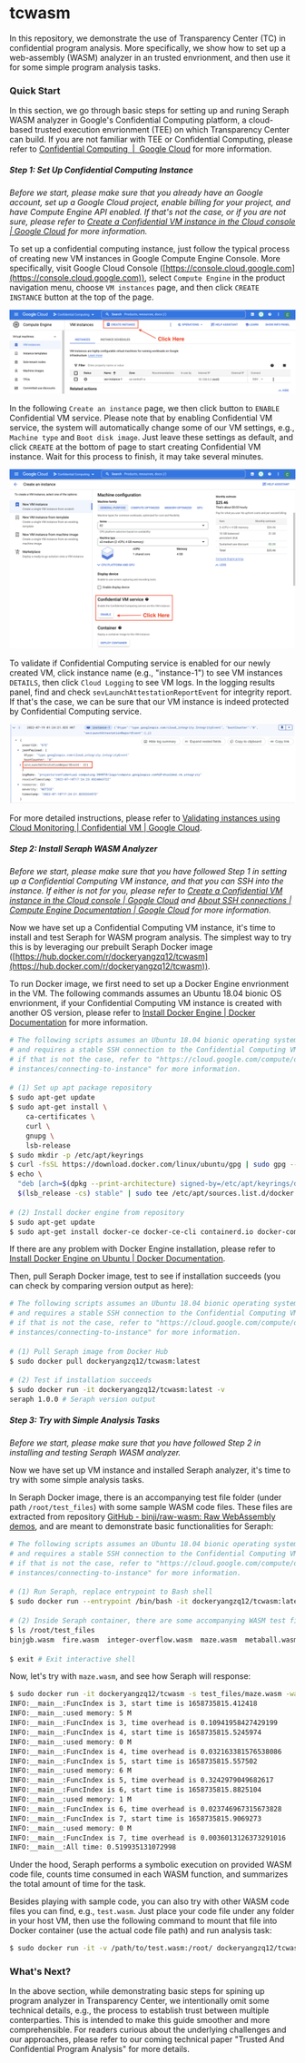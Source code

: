 # tcwasm

In this repository, we demonstrate the use of Transparency Center (TC) in confidential program analysis. More specifically, we show how to set up a web-assembly (WASM) analyzer in an trusted envrionment, and then use it for some simple program analysis tasks.

### Quick Start

In this section, we go through basic steps for setting up and runing Seraph WASM analyzer in Google's Confidential Computing platform, a cloud-based trusted execution envrionment (TEE) on which Transparency Center can build. If you are not familiar with TEE or Confidential Computing, please refer to [Confidential Computing  |  Google Cloud](https://cloud.google.com/confidential-computing) for more information.

##### Step 1: Set Up Confidential Computing Instance

*Before we start, please make sure that you already have an Google account, set up a Google Cloud project, enable billing for your project, and have Compute Engine API enabled. If that's not the case, or if you are not sure, please refer to [Create a Confidential VM instance in the Cloud console | Google Cloud](https://cloud.google.com/compute/confidential-vm/docs/create-confidential-vm-instance) for more information.*

To set up a confidential computing instance, just follow the typical process of creating new VM instances in Google Compute Engine Console. More specifically, visit Google Cloud Console ([https://console.cloud.google.com](https://console.cloud.google.com)), select `Compute Engine` in the product navigation menu, choose `VM instances` page, and then click `CREATE INSTANCE` button at the top of the page.

![Create VM Instance](./images/create-instance.png)

In the following `Create an instance` page, we then click button to `ENABLE` Confidential VM service. Please note that by enabling Confidential VM service, the system will automatically change some of our VM settings, e.g., `Machine type` and `Boot disk image`. Just leave these settings as default, and click `CREATE` at the bottom of page to start creating Confidential VM instance. Wait for this process to finish, it may take several minutes.

![Enable Confidential Service](./images/confidential-vm.png)

To validate if Confidential Computing service is enabled for our newly created VM, click instance name (e.g., "instance-1") to see VM instances `DETAILS`, then click `Cloud Logging` to see VM logs. In the logging results panel, find and check `sevLaunchAttestationReportEvent` for integrity report. If that's the case, we can be sure that our VM instance is indeed protected by Confidential Computing service.

![Attestation Report](./images/attestation.png)

For more detailed instructions, please refer to [Validating instances using Cloud Monitoring | Confidential VM | Google Cloud](https://cloud.google.com/compute/confidential-vm/docs/monitoring).

##### Step 2: Install Seraph WASM Analyzer

*Before we start, please make sure that you have followed Step 1 in setting up  a Confidential Computing VM instance, and that you can SSH into the instance. If either is not for you, please refer to [Create a Confidential VM instance in the Cloud console | Google Cloud](https://cloud.google.com/compute/confidential-vm/docs/create-confidential-vm-instance) and [About SSH connections | Compute Engine Documentation | Google Cloud](https://cloud.google.com/compute/docs/instances/ssh) for more information.*

Now we have set up a Confidential Computing VM instance, it's time to install and test Seraph for WASM program analysis. The simplest way to try this is by leveraging our prebuilt Seraph Docker image ([https://hub.docker.com/r/dockeryangzq12/tcwasm](https://hub.docker.com/r/dockeryangzq12/tcwasm)).

To run Docker image, we first need to set up a Docker Engine envrionment in the VM. The following commands assumes an Ubuntu 18.04 bionic OS envrionment, if your Confidential Computing VM instance is created with another OS version, please refer to  [Install Docker Engine | Docker Documentation](https://docs.docker.com/engine/install/) for more information.

```bash
# The following scripts assumes an Ubuntu 18.04 bionic operating system,
# and requires a stable SSH connection to the Confidential Computing VM,
# if that is not the case, refer to "https://cloud.google.com/compute/docs/
# instances/connecting-to-instance" for more information.

# (1) Set up apt package repository
$ sudo apt-get update
$ sudo apt-get install \
    ca-certificates \
    curl \
    gnupg \
    lsb-release
$ sudo mkdir -p /etc/apt/keyrings
$ curl -fsSL https://download.docker.com/linux/ubuntu/gpg | sudo gpg --dearmor -o /etc/apt/keyrings/docker.gpg
$ echo \
  "deb [arch=$(dpkg --print-architecture) signed-by=/etc/apt/keyrings/docker.gpg] https://download.docker.com/linux/ubuntu \
  $(lsb_release -cs) stable" | sudo tee /etc/apt/sources.list.d/docker.list > /dev/null

# (2) Install docker engine from repository
$ sudo apt-get update
$ sudo apt-get install docker-ce docker-ce-cli containerd.io docker-compose-plugin
```

If there are any problem with Docker Engine installation, please refer to [Install Docker Engine on Ubuntu | Docker Documentation](https://docs.docker.com/engine/install/ubuntu/).

Then, pull Seraph Docker image, test to see if installation succeeds (you can check by comparing version output as here):

```bash
# The following scripts assumes an Ubuntu 18.04 bionic operating system,
# and requires a stable SSH connection to the Confidential Computing VM,
# if that is not the case, refer to "https://cloud.google.com/compute/docs/
# instances/connecting-to-instance" for more information.

# (1) Pull Seraph image from Docker Hub
$ sudo docker pull dockeryangzq12/tcwasm:latest

# (2) Test if installation succeeds
$ sudo docker run -it dockeryangzq12/tcwasm:latest -v
seraph 1.0.0 # Seraph version output
```

##### Step 3: Try with Simple Analysis Tasks

*Before we start, please make sure that you have followed Step 2 in installing and testing Seraph WASM analyzer.*

Now we have set up VM instance and installed Seraph analyzer, it's time to try with some simple analysis tasks.

In Seraph Docker image, there is an accompanying test file folder (under path `/root/test_files`) with some sample WASM code files. These files are extracted from repository [GitHub - binji/raw-wasm: Raw WebAssembly demos](https://github.com/binji/raw-wasm), and are meant to demonstrate basic functionalities for Seraph:

```bash
# The following scripts assumes an Ubuntu 18.04 bionic operating system,
# and requires a stable SSH connection to the Confidential Computing VM,
# if that is not the case, refer to "https://cloud.google.com/compute/docs/
# instances/connecting-to-instance" for more information.

# (1) Run Seraph, replace entrypoint to Bash shell
$ sudo docker run --entrypoint /bin/bash -it dockeryangzq12/tcwasm:latest

# (2) Inside Seraph container, there are some accompanying WASM test files
$ ls /root/test_files 
binjgb.wasm  fire.wasm  integer-overflow.wasm  maze.wasm  metaball.wasm  quine.wasm  ray.wasm  snake.wasm  stdio.wasm  tfjs-backend-wasm.wasm

$ exit # Exit interactive shell
```

Now, let's try with `maze.wasm`, and see how Seraph will response:

```bash
$ sudo docker run -it dockeryangzq12/tcwasm -s test_files/maze.wasm -wasm -g -p ethereum
INFO:__main__:FuncIndex is 3, start time is 1658735815.412418
INFO:__main__:used memory: 5 M
INFO:__main__:FuncIndex is 3, time overhead is 0.10941958427429199
INFO:__main__:FuncIndex is 4, start time is 1658735815.5245974
INFO:__main__:used memory: 0 M
INFO:__main__:FuncIndex is 4, time overhead is 0.032163381576538086
INFO:__main__:FuncIndex is 5, start time is 1658735815.557502
INFO:__main__:used memory: 6 M
INFO:__main__:FuncIndex is 5, time overhead is 0.3242979049682617
INFO:__main__:FuncIndex is 6, start time is 1658735815.8825104
INFO:__main__:used memory: 1 M
INFO:__main__:FuncIndex is 6, time overhead is 0.023746967315673828
INFO:__main__:FuncIndex is 7, start time is 1658735815.9069273
INFO:__main__:used memory: 0 M
INFO:__main__:FuncIndex is 7, time overhead is 0.0036013126373291016
INFO:__main__:All time: 0.519935131072998
```

Under the hood, Seraph performs a symbolic execution on provided WASM code file, counts time consumed in each WASM function, and summarizes the total amount of time for the task.

Besides playing with sample code, you can also try with other WASM code files you can find, e.g., `test.wasm`. Just place your code file under any folder in your host VM, then use the following command to mount that file into Docker container (use the actual code file path) and run analysis task:

```bash
$ sudo docker run -it -v /path/to/test.wasm:/root/ dockeryangzq12/tcwasm -s test.wasm -wasm -g -p ethereum
```

### What's Next?

In the above section, while demonstrating basic steps for spining up program analyzer in Transparency Center, we intentionally omit some technical details, e.g., the process to establish trust between multiple conterparties. This is intended to make this guide smoother and more comprehensible. For readers curious about the underlying challenges and our approaches, please refer to our coming technical paper "Trusted And Confidential Program Analysis" for more details.